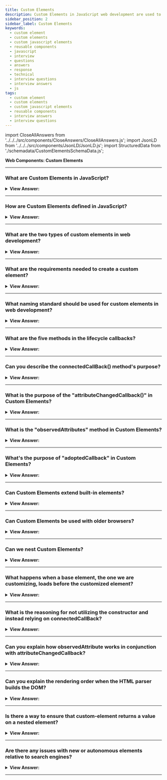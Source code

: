 ```yaml
---
title: Custom Elements
description: Custom Elements in JavaScript web development are used to create reusable components. - JavaScript Interview Questions and Answers
sidebar_position: 2
sidebar_label: Custom Elements
keywords:
  - custom element
  - custom elements
  - custom javascript elements
  - reusable components
  - javascript
  - interview
  - questions
  - answers
  - response
  - technical
  - interview questions
  - interview answers
  - js
tags:
  - custom element
  - custom elements
  - custom javascript elements
  - reusable components
  - interview answers
  - interview questions
---
```


import CloseAllAnswers from '../../../src/components/CloseAnswers/CloseAllAnswers.js';
import JsonLD from '../../../src/components/JsonLD/JsonLD.js';
import StructuredData from './schemadata/CustomElementsSchemaData.js';

<JsonLD data={StructuredData} />

<head>
  <title>Custom Elements | JavaScript Interview Questions</title>
</head>

**Web Components: Custom Elements**

<CloseAllAnswers />

---

### What are Custom Elements in JavaScript?

<details>
  <summary><strong>View Answer:</strong></summary>
  <div>
  <div><strong>Interview Response:</strong> Custom Elements are a feature of Web Components, allowing developers to define and use new HTML tags in the browser.
  </div><br />
  </div>
</details>

---

### How are Custom Elements defined in JavaScript?

<details>
  <summary><strong>View Answer:</strong></summary>
  <div>
  <div><strong>Interview Response:</strong> They are defined using the customElements.define() method, passing the element name and class.
  </div><br />
  </div>
</details>

---

### What are the two types of custom elements in web development?

<details>
  <summary><strong>View Answer:</strong></summary>
  <div>
  <div><strong>Interview Response:</strong> We classify custom elements into two groups: autonomous custom elements and modified built-in components. Autonomous custom elements — elements that are "all-new" and extend the abstract HTMLElement class. Customized built-in elements — extending built-in components, such as a customized button based on HTMLButtonElement.
    </div>
  </div>
</details>

---

### What are the requirements needed to create a custom element?

<details>
  <summary><strong>View Answer:</strong></summary>
  <div>
  <div><strong>Interview Response:</strong> To create a custom element, we need a class extension, like HTMLElement, and a customElement defined to register the new element. These requirements cover both the customized and autonomous elements. In addition, there are several methods that we can use that are optional, like connectedCallBack, for custom elements.
    </div><br />
  <div><strong className="codeExample">Code Example:</strong><br /><br />

  <div></div>

```js
class MyElement extends HTMLElement {
  constructor() {
    super();
    // element created
  }
}

// let the browser know that <my-element> is served by our new class
customElements.define('my-element', MyElement);
```

  </div>
  </div>
</details>

---

### What naming standard should be used for custom elements in web development?

<details>
  <summary><strong>View Answer:</strong></summary>
  <div>
  <div><strong>Interview Response:</strong> Custom element names must have a hyphen (-) e.g., my-element and super-button are valid names, but myelement is not. That is to ensure no name conflicts between built-in and custom HTML elements.
    </div>
  </div>
</details>

---

### What are the five methods in the lifecycle callbacks?

<details>
  <summary><strong>View Answer:</strong></summary>
  <div>
  <div><strong>Interview Response:</strong> The five methods included in the lifecycle callbacks are the constructor(), connectedCallback(), disconnectedCallback(), attributeChangedCallback(), and adoptedCallback().
    </div><br/>

:::note
The constructor is used to set up element properties. However, connectedCallback is preferred for setup work because certain attributes may not be defined at construction.
:::

  </div>
</details>

---

### Can you describe the connectedCallBack() method's purpose?

<details>
  <summary><strong>View Answer:</strong></summary>
  <div>
  <div><strong>Interview Response:</strong> The connectedCallBack() invokes each time the custom element appends into a document-connected element. This action happens each time the node moves and before the element's contents completely propagates. It's ideal for setting up initial state, event listeners or fetching resources.
    </div>
  </div>
</details>

---

### What is the purpose of the "attributeChangedCallback()" in Custom Elements?

<details>
  <summary><strong>View Answer:</strong></summary>
  <div>
  <div><strong>Interview Response:</strong> The "attributeChangedCallback" method detects when the element's attributes are added, removed, or changed.
    </div>
  </div>
</details>

---

### What is the "observedAttributes" method in Custom Elements?

<details>
  <summary><strong>View Answer:</strong></summary>
  <div>
  <div><strong>Interview Response:</strong> The "observedAttributes" method is a static getter that returns an array of observed attribute names.
    </div>
  </div>
</details>

---

### What's the purpose of "adoptedCallback" in Custom Elements?

<details>
  <summary><strong>View Answer:</strong></summary>
  <div>
  <div><strong>Interview Response:</strong> The "adoptedCallback" is a lifecycle method in Custom Elements used to handle when an element is moved to a new document.
  </div><br />
  </div>
</details>

---

### Can Custom Elements extend built-in elements?

<details>
  <summary><strong>View Answer:</strong></summary>
  <div>
  <div><strong>Interview Response:</strong> Yes, with the "extends" option. This creates a customized built-in element. Once you have defined the custom element, you can use it in your HTML code just like any other built-in element.
  </div><br />
  </div>
</details>

---

### Can Custom Elements be used with older browsers?

<details>
  <summary><strong>View Answer:</strong></summary>
  <div>
  <div><strong>Interview Response:</strong> Yes, Custom elements can be used with older browsers like Internet Explorer, but you will need to use a polyfill. A polyfill is a piece of code that adds support for a new feature to an older browser. In this case, the polyfill will add support for custom elements.
  </div><br />
  </div>
</details>

---

### Can we nest Custom Elements?

<details>
  <summary><strong>View Answer:</strong></summary>
  <div>
  <div><strong>Interview Response:</strong> Yes, Custom Elements can be nested, like standard HTML elements.
    </div><br />
  <div><strong className="codeExample">Code Example:</strong><br /><br />

  <div></div>

Here's an example of nested custom elements in JavaScript:

```html
<!DOCTYPE html>
<html>
<head>
  <title>Nested Custom Elements Example</title>
</head>
<body>
  <my-container>
    <my-heading>Hello, world!</my-heading>
    <my-list>
      <my-list-item>Item 1</my-list-item>
      <my-list-item>Item 2</my-list-item>
      <my-list-item>Item 3</my-list-item>
    </my-list>
  </my-container>

  <script>
    // Define the custom elements
    class MyContainer extends HTMLElement {
      constructor() {
        super();
      }

      connectedCallback() {
        this.innerHTML = '<div style="border: 1px solid black; padding: 10px;">' + this.innerHTML + '</div>';
      }
    }

    class MyHeading extends HTMLElement {
      constructor() {
        super();
      }

      connectedCallback() {
        this.innerHTML = '<h1>' + this.innerHTML + '</h1>';
      }
    }

    class MyList extends HTMLElement {
      constructor() {
        super();
      }

      connectedCallback() {
        this.innerHTML = '<ul>' + this.innerHTML + '</ul>';
      }
    }

    class MyListItem extends HTMLElement {
      constructor() {
        super();
      }

      connectedCallback() {
        this.innerHTML = '<li>' + this.innerHTML + '</li>';
      }
    }

    // Register the custom elements
    customElements.define('my-container', MyContainer);
    customElements.define('my-heading', MyHeading);
    customElements.define('my-list', MyList);
    customElements.define('my-list-item', MyListItem);
  </script>
</body>
</html>
```

In this example, we have four custom elements: `my-container`, `my-heading`, `my-list`, and `my-list-item`. The `my-container` element serves as a container and adds a border and padding to its content. The `my-heading` element wraps its content in an `<h1>` tag, making it a heading. The `my-list` element wraps its content in `<ul>` tags, creating an unordered list, and the `my-list-item` element wraps its content in `<li>` tags, representing each list item.

By nesting these custom elements within each other, you can create a structured hierarchy of elements with customized behavior and appearance.

  </div>
  </div>
</details>

---

### What happens when a base element, the one we are customizing, loads before the customized element?

<details>
  <summary><strong>View Answer:</strong></summary>
  <div>
  <div><strong>Interview Response:</strong> If a base element loads before the customized one, it's treated as an unknown element until the defining script for the custom element is loaded and executed.
    </div><br/>
  <div><strong>Technical Response:</strong> If the browser encounters any elements we are trying to customize before customElements.define, that is not an error. But the element is yet unknown, just like any non-standard tag.<br /><br /> Such “undefined” elements can be styled with CSS selector :not(:defined).<br /><br /> When customElement.define is called, they are “upgraded”: a new instance of the element we are trying to customize gets created for each, and connectedCallback gets called. They become :defined.
    </div>
  </div>
</details>

---

### What is the reasoning for not utilizing the constructor and instead relying on connectedCallBack?

<details>
  <summary><strong>View Answer:</strong></summary>
  <div>
  <div><strong>Interview Response:</strong> The constructor is used to set up element properties. However, connectedCallback is preferred for setup work because certain attributes may not be defined at construction.
    </div><br/>
  <div><strong>Technical Response:</strong> The reason is simple: it is too early when the constructor gets called. The element gets created, but the browser did not yet process/assign attributes at this stage: calls to getAttribute would return null. So, we cannot render there. Besides, if you think about it, it is better to delay the work until needed.<br /><br />When the element gets added to the document, the connectedCallback is triggered. It is not just attached to another element as a child but instead becomes a part of the page. As a result, we may construct detached DOM, create elements, and prepare them for subsequent usage. They do not render until they get included on the page.
    </div>
  </div>
</details>

---

### Can you explain how observedAttribute works in conjunction with attributeChangedCallback?

<details>
  <summary><strong>View Answer:</strong></summary>
  <div>
  <div><strong>Interview Response:</strong> When one of the custom element's attributes gets added, deleted, or updated, the attributeChangedCallback() gets called. We may observe attributes by passing a list of them to the observedAttributes() static getter. When such attributes are adjusted, attributeChangedCallback() method is triggered.
    </div><br />
  <div><strong className="codeExample">Code Example:</strong><br /><br />

  <div></div>

```html
<script>
  class TimeFormatted extends HTMLElement {
    render() {
      // (1)
      let date = new Date(this.getAttribute('datetime') || Date.now());

      this.innerHTML = new Intl.DateTimeFormat('default', {
        year: this.getAttribute('year') || undefined,
        month: this.getAttribute('month') || undefined,
        day: this.getAttribute('day') || undefined,
        hour: this.getAttribute('hour') || undefined,
        minute: this.getAttribute('minute') || undefined,
        second: this.getAttribute('second') || undefined,
        timeZoneName: this.getAttribute('time-zone-name') || undefined,
      }).format(date);
    }

    connectedCallback() {
      // (2)
      if (!this.rendered) {
        this.render();
        this.rendered = true;
      }
    }

    static get observedAttributes() {
      // (3)
      return [
        'datetime',
        'year',
        'month',
        'day',
        'hour',
        'minute',
        'second',
        'time-zone-name',
      ];
    }

    attributeChangedCallback(name, oldValue, newValue) {
      // (4)
      this.render();
    }
  }

  customElements.define('time-formatted', TimeFormatted);
</script>

<time-formatted id="elem" hour="numeric" minute="numeric" second="numeric">
</time-formatted>

<script>
  setInterval(() => elem.setAttribute('datetime', new Date()), 1000); // (5)
</script>
```

:::note
It does not trigger unlisted properties (for performance reasons).
:::

  </div>
  </div>
</details>

---

### Can you explain the rendering order when the HTML parser builds the DOM?

<details>
  <summary><strong>View Answer:</strong></summary>
  <div>
  <div><strong>Interview Response:</strong> HTML parser builds the DOM from top to bottom. It pauses when encountering a script to execute it, then resumes parsing, which is called "script blocking".
    </div><br />
  <div><strong>Technical Response:</strong> When the HTML parser builds the DOM, elements are processed and parents before children. E.g., if we have &#8249;outer&#8250;&#8249;inner&#8250;&#8249;/inner&#8250;&#8249;/outer&#8250;, then &#8249;outer&#8250; element is created and connected to DOM first, and then &#8249;inner&#8250;. That leads to important consequences for custom elements that we should prepare for in our code.
    </div><br />
  <div><strong className="codeExample">Code Example:</strong><br /><br />

  <div></div>

```html
<script>
  customElements.define(
    'user-info',
    class extends HTMLElement {
      connectedCallback() {
        alert(this.innerHTML); // alert is empty (*)
      }
    }
  );
</script>

<user-info>John</user-info>
```

  </div>
  </div>
</details>

---

### Is there a way to ensure that custom-element returns a value on a nested element?

<details>
  <summary><strong>View Answer:</strong></summary>
  <div>
  <div><strong>Interview Response:</strong> When the HTML parser builds the DOM, elements are processed and parents before children. E.g., if we have &#8249;outer&#8250;&#8249;inner&#8250;&#8249;/inner&#8250;&#8249;/outer&#8250;, then &#8249;outer&#8250; element is created and connected to DOM first, and then &#8249;inner&#8250;. That leads to important consequences for custom elements that we should prepare for in our code. To handle inner elements, we can delay actions using setTimeout to ensure that the DOM has completed loading our document. If we want to pass information to custom-element, we can use attributes. They are available immediately, or if we need the children, we can defer access to them with zero-delay setTimeout.
    </div><br />
  <div><strong className="codeExample">Code Example:</strong><br /><br />

  <div></div>

```html
<script>
  customElements.define(
    'user-info',
    class extends HTMLElement {
      connectedCallback() {
        setTimeout(() => alert(this.innerHTML)); // John (*)
      }
    }
  );
</script>

<user-info>John</user-info>
```

  </div>
  </div>
</details>

---

### Are there any issues with new or autonomous elements relative to search engines?

<details>
  <summary><strong>View Answer:</strong></summary>
  <div>
  <div><strong>Interview Response:</strong> Yes, a new or autonomous element like &#8249;my-element&#8250; does not give a search engine enough information, like associated semantics. The elements are unknown to search engines, and accessibility devices cannot translate them. We can extend and customize built-in HTML elements by inheriting them from their classes to fix this.
    </div><br />
  <div><strong className="codeExample">Code Example:</strong><br /><br />

  <div></div>

```html
<script>
  // The button that says "hello" on click
  class HelloButton extends HTMLButtonElement {
    constructor() {
      super();
      this.addEventListener('click', () => alert('Hello!'));
    }
  }

  customElements.define('hello-button', HelloButton, { extends: 'button' });
</script>

<button is="hello-button">Click me</button>

<button is="hello-button" disabled>Disabled</button>
```

  </div>
  </div>
</details>

---
